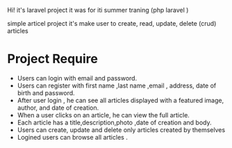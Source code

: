 Hi! it's laravel project 
it was for iti summer traning (php laravel ) 

simple articel project it's make user to create, read, update, delete (crud) articles

# Project Require 

- Users can login with email and password. 
- Users can register with first name ,last name ,email , address, date of birth and password. 
- After user login , he can see all articles displayed with a featured image, author, and date of creation. 
- When a user clicks on an article, he can view the full article. 
- Each article has a title,description,photo ,date of creation and body. 
- Users can create, update and delete only articles created by themselves 
- Logined users can browse all articles .
